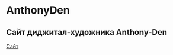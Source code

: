# AnthonyDen
<h2>Сайт диджитал-художника Anthony-Den</h2>
<a href="http://praktika.std-1276.ist.mospolytech.ru/">Сайт</a>
